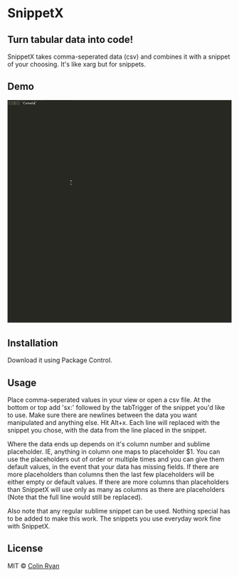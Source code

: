 SnippetX
============

## Turn tabular data into code!

SnippetX takes comma-seperated data (csv) and combines it with a snippet of your choosing. It's like xarg but for snippets.

## Demo

![SnippetX](example/example.gif)

## Installation

Download it using Package Control.

## Usage

Place comma-seperated values in your view or open a csv file. At the bottom or top add 'sx:' followed by the tabTrigger of the snippet you'd like to use. Make sure there are newlines between the data you want manipulated and anything else. Hit Alt+x. Each line will replaced with the snippet you chose, with the data from the line placed in the snippet. 

Where the data ends up depends on it's column number and sublime placeholder. IE, anything in column one maps to placeholder $1. You can use the placeholders out of order or multiple times and you can give them default values, in the event that your data has missing fields. If there are more placeholders than columns then the last few placeholders will be either empty or default values. If there are more columns than placeholders than SnippetX will use only as many as columns as there are placeholders (Note that the full line would still be replaced).

Also note that any regular sublime snippet can be used. Nothing special has to be added to make this work. The snippets you use everyday work fine with SnippetX.

## License

MIT © [Colin Ryan](http://github.com/ColinRyan)